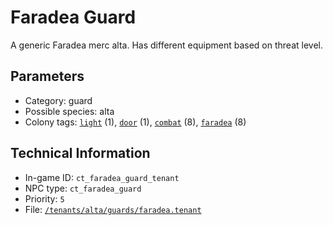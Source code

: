 # Faradea Guard

A generic Faradea merc alta. Has different equipment based on threat level.

## Parameters

- Category: guard
- Possible species: alta
- Colony tags: [`light`](https://ceterai.github.io/MyEnternia/Wiki/Tags/Light) (1), [`door`](https://ceterai.github.io/MyEnternia/Wiki/Tags/Door) (1), [`combat`](https://ceterai.github.io/MyEnternia/Wiki/Tags/Combat) (8), [`faradea`](https://ceterai.github.io/MyEnternia/Wiki/Tags/Faradea) (8)

## Technical Information

- In-game ID: `ct_faradea_guard_tenant`
- NPC type: `ct_faradea_guard`
- Priority: `5`
- File: [`/tenants/alta/guards/faradea.tenant`](https://github.com/Ceterai/Enternia/blob/main/tenants/alta/guards/faradea.tenant)

